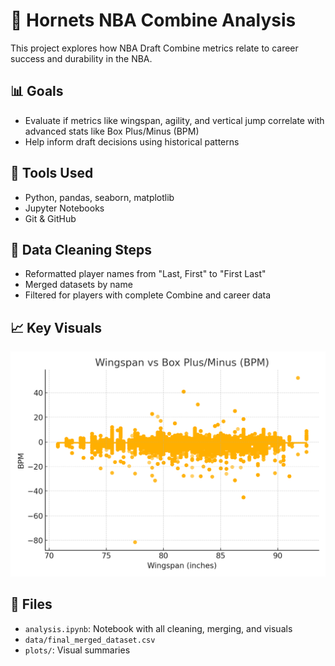 # 🏀 Hornets NBA Combine Analysis

This project explores how NBA Draft Combine metrics relate to career success and durability in the NBA.

## 📊 Goals
- Evaluate if metrics like wingspan, agility, and vertical jump correlate with advanced stats like Box Plus/Minus (BPM)
- Help inform draft decisions using historical patterns

## 🧪 Tools Used
- Python, pandas, seaborn, matplotlib
- Jupyter Notebooks
- Git & GitHub

## 🔧 Data Cleaning Steps
- Reformatted player names from "Last, First" to "First Last"
- Merged datasets by name
- Filtered for players with complete Combine and career data

## 📈 Key Visuals
![Wingspan vs BPM](plots/wingspan_vs_bpm.png)

## 📁 Files
- `analysis.ipynb`: Notebook with all cleaning, merging, and visuals
- `data/final_merged_dataset.csv`
- `plots/`: Visual summaries
